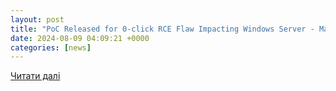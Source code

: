 ```yaml
---
layout: post
title: "PoC Released for 0-click RCE Flaw Impacting Windows Server - MadLicense"
date: 2024-08-09 04:09:21 +0000
categories: [news]
---
```


[Читати далі](https://cybersecuritynews.com/madlicense-0-click-rce-flaw/)
